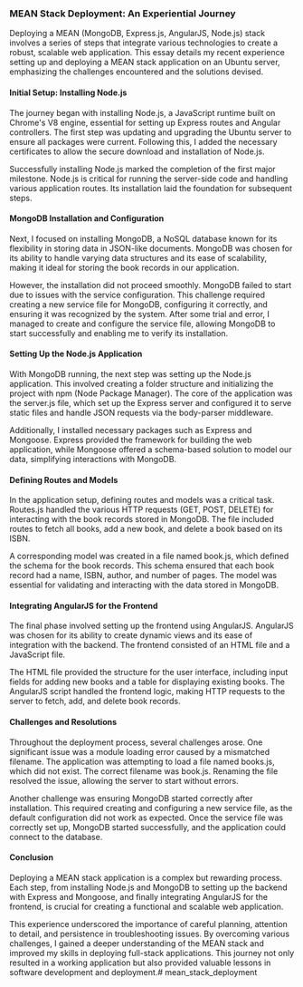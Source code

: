 ### MEAN Stack Deployment: An Experiential Journey

Deploying a MEAN (MongoDB, Express.js, AngularJS, Node.js) stack involves a series of steps that integrate various technologies to create a robust, scalable web application. This essay details my recent experience setting up and deploying a MEAN stack application on an Ubuntu server, emphasizing the challenges encountered and the solutions devised.

#### Initial Setup: Installing Node.js

The journey began with installing Node.js, a JavaScript runtime built on Chrome's V8 engine, essential for setting up Express routes and Angular controllers. The first step was updating and upgrading the Ubuntu server to ensure all packages were current. Following this, I added the necessary certificates to allow the secure download and installation of Node.js.

Successfully installing Node.js marked the completion of the first major milestone. Node.js is critical for running the server-side code and handling various application routes. Its installation laid the foundation for subsequent steps.

#### MongoDB Installation and Configuration

Next, I focused on installing MongoDB, a NoSQL database known for its flexibility in storing data in JSON-like documents. MongoDB was chosen for its ability to handle varying data structures and its ease of scalability, making it ideal for storing the book records in our application.

However, the installation did not proceed smoothly. MongoDB failed to start due to issues with the service configuration. This challenge required creating a new service file for MongoDB, configuring it correctly, and ensuring it was recognized by the system. After some trial and error, I managed to create and configure the service file, allowing MongoDB to start successfully and enabling me to verify its installation.

#### Setting Up the Node.js Application

With MongoDB running, the next step was setting up the Node.js application. This involved creating a folder structure and initializing the project with npm (Node Package Manager). The core of the application was the server.js file, which set up the Express server and configured it to serve static files and handle JSON requests via the body-parser middleware.

Additionally, I installed necessary packages such as Express and Mongoose. Express provided the framework for building the web application, while Mongoose offered a schema-based solution to model our data, simplifying interactions with MongoDB.

#### Defining Routes and Models

In the application setup, defining routes and models was a critical task. Routes.js handled the various HTTP requests (GET, POST, DELETE) for interacting with the book records stored in MongoDB. The file included routes to fetch all books, add a new book, and delete a book based on its ISBN.

A corresponding model was created in a file named book.js, which defined the schema for the book records. This schema ensured that each book record had a name, ISBN, author, and number of pages. The model was essential for validating and interacting with the data stored in MongoDB.

#### Integrating AngularJS for the Frontend

The final phase involved setting up the frontend using AngularJS. AngularJS was chosen for its ability to create dynamic views and its ease of integration with the backend. The frontend consisted of an HTML file and a JavaScript file.

The HTML file provided the structure for the user interface, including input fields for adding new books and a table for displaying existing books. The AngularJS script handled the frontend logic, making HTTP requests to the server to fetch, add, and delete book records.

#### Challenges and Resolutions

Throughout the deployment process, several challenges arose. One significant issue was a module loading error caused by a mismatched filename. The application was attempting to load a file named books.js, which did not exist. The correct filename was book.js. Renaming the file resolved the issue, allowing the server to start without errors.

Another challenge was ensuring MongoDB started correctly after installation. This required creating and configuring a new service file, as the default configuration did not work as expected. Once the service file was correctly set up, MongoDB started successfully, and the application could connect to the database.

#### Conclusion

Deploying a MEAN stack application is a complex but rewarding process. Each step, from installing Node.js and MongoDB to setting up the backend with Express and Mongoose, and finally integrating AngularJS for the frontend, is crucial for creating a functional and scalable web application.

This experience underscored the importance of careful planning, attention to detail, and persistence in troubleshooting issues. By overcoming various challenges, I gained a deeper understanding of the MEAN stack and improved my skills in deploying full-stack applications. This journey not only resulted in a working application but also provided valuable lessons in software development and deployment.# mean_stack_deployment
